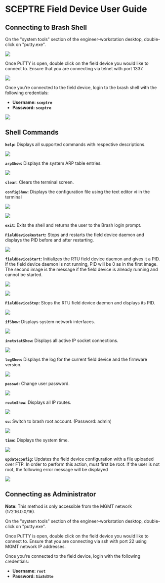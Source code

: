 # SCEPTRE Field Device User Guide

## **Connecting to Brash Shell**

On the "system tools" section of the engineer-workstation desktop, double-click on "putty.exe".

![](img/manual/UpdatesApril2019/EngineeringWorkstation.JPG)

Once PuTTY is open, double click on the field device you would like to connect
to. Ensure that you are connecting via telnet with port 1337.

![](img/manual/UpdatesApril2019/putty.JPG)

Once you’re connected to the field device, login to the brash shell with the
following credentials:

- **Username: `sceptre`**
- **Password: `sceptre`**

![](img/manual/UpdatesApril2019/brashStartUp.JPG)

## **Shell Commands**

**`help`:** Displays all supported commands with respective descriptions.

![](img/manual/UpdatesApril2019/helpMenu.JPG)

**`arpShow`:** Displays the system ARP table entries.

![](img/manual/UpdatesApril2019/arpShow.JPG)

**`clear`:** Clears the terminal screen.

**`configShow`:** Displays the configuration file using the text editor vi in the terminal

![](img/manual/UpdatesApril2019/ConfigShow1.JPG)

![](img/manual/UpdatesApril2019/ConfigShow2.JPG)

**`exit`:** Exits the shell and returns the user to the Brash login prompt.

**`FieldDeviceRestart`:** Stops and restarts the field device daemon and
displays the PID before and after restarting.

![](img/manual/UpdatesApril2019/fielddevicerestart-good.JPG)

**`fieldDeviceStart`:** Initializes the RTU field device daemon and gives it a
PID. If the field device daemon is not running, PID will be 0 as in the first
image. The second image is the message if the field device is already running
and cannot be started.

![](img/manual/UpdatesApril2019/fielddevicestart.JPG)

![](img/manual/UpdatesApril2019/fielddevicestartAlreadyRunning.JPG)

**`FieldDeviceStop`:** Stops the RTU field device daemon and displays its PID.

![](img/manual/UpdatesApril2019/fielddevicestop.JPG)

**`ifShow`:** Displays system network interfaces.

![](img/manual/UpdatesApril2019/ifShow.JPG)

**`inetstatShow`:** Displays all active IP socket connections.

![](img/manual/UpdatesApril2019/inetstatshow.JPG)

**`logShow`:** Displays the log for the current field device and the firmware
version.

![](img/manual/UpdatesApril2019/logShow.JPG)

**`passwd`:** Change user password.

![](img/manual/UpdatesApril2019/passwd.JPG)

**`routeShow`:** Displays all IP routes.

![](img/manual/UpdatesApril2019/routeshow.png)

**`su`:** Switch to brash root account. (Password: admin)

![](img/manual/UpdatesApril2019/su.JPG)

**`time`:** Displays the system time.

![](img/manual/UpdatesApril2019/time.JPG)

**`updateConfig`:** Updates the field device configuration with a file
uploaded over FTP. In order to perform this action, must first be root. If the
user is not root, the following error message will be displayed

![](img/manual/UpdatesApril2019/updateConfig.JPG)

## **Connecting as Administrator**

**Note**: This method is only accessible from the MGMT network (172.16.0.0/16).

On the "system tools" section of the engineer-workstation desktop,
double-click on "putty.exe".

Once PuTTY is open, double click on the field device you would like to connect
to. Ensure that you are connecting via ssh with port 22 using MGMT network IP
addresses.

Once you're connected to the field device, login with the following credentials:

- **Username: `root`**
- **Password: `SiaSd3te`**
